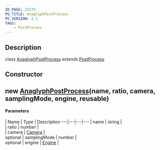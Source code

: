 ```yaml
---
ID_PAGE: 25279
PG_TITLE: AnaglyphPostProcess
PG_VERSION: 2.1
TAGS:
    - PostProcess
---
```

## Description

class [AnaglyphPostProcess](/classes/2.3/AnaglyphPostProcess) extends [PostProcess](/classes/2.3/PostProcess)



## Constructor

## new [AnaglyphPostProcess](/classes/2.3/AnaglyphPostProcess)(name, ratio, camera, samplingMode, engine, reusable)



#### Parameters
 | Name | Type | Description
---|---|---|---
 | name | string |   
 | ratio | number |   
 | camera | [Camera](/classes/2.3/Camera) |   
optional | samplingMode | number |   
optional | engine | [Engine](/classes/2.3/Engine) |   
